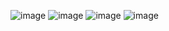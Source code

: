 ![image](https://github.com/user-attachments/assets/fc048c70-4681-47c0-87d0-0395e577df35)
![image](https://github.com/user-attachments/assets/4c8851a7-70e6-49f9-b6b9-5aa006548a78)
![image](https://github.com/user-attachments/assets/ac13cd85-dd0e-4243-a236-09e759f964ef)
![image](https://github.com/user-attachments/assets/ed7e336b-d11f-4519-a4f9-32c98b5b1250)
